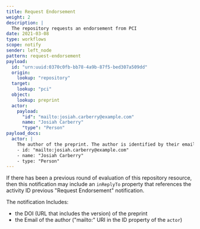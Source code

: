 ```yaml
---
title: Request Endorsement
weight: 2
description: |
  The repository requests an endorsement from PCI
date: 2021-03-08
type: workflows
scope: notify
sender: left_node
pattern: request-endorsement
payload:
  id: "urn:uuid:0370c0fb-bb78-4a9b-87f5-bed307a509dd"
  origin:
    lookup: "repository"
  target:
    lookup: "pci"
  object:
    lookup: preprint
  actor:
    payload:
      "id": "mailto:josiah.carberry@example.com"
      name: "Josiah Carberry"
      "type": "Person"
payload_docs:
  actor: |
    The author of the preprint. The author is identified by their email (in URI form) so that PCI can contact them out of band of the Notify protocol.
    - id: "mailto:josiah.carberry@example.com"
    - name: "Josiah Carberry"
    - type: "Person"
---
```


If there has been a previous round of evaluation of this repository resource, then this notification may include an `inReplyTo` property that references the activity ID previous "Request Endorsement" notification.

The notification Includes:
- the DOI (URL that includes the version) of the preprint
- the Email of the author ("mailto:" URI in the ID property of the `actor`)
